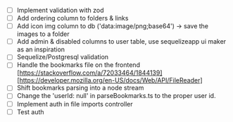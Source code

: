 - [ ] Implement validation with zod
- [ ] Add ordering column to folders & links
- [ ] Add icon img column to db ('data:image/png;base64') -> save the images to a folder
- [ ] Add admin & disabled columns to user table, use sequelizeapp ui maker as an inspiration
- [ ] Sequelize/Postgresql validation
- [ ] Handle the bookmarks file on the frontend [https://stackoverflow.com/a/72033464/1844139][https://developer.mozilla.org/en-US/docs/Web/API/FileReader]
- [ ] Shift bookmarks parsing into a node stream
- [ ] Change the 'userId: null' in parseBookmarks.ts to the proper user id.
- [ ] Implement auth in file imports controller
- [ ] Test auth
